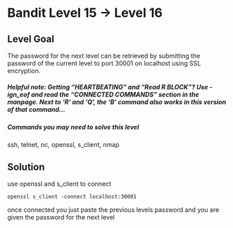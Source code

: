 # Bandit Level 15 → Level 16
## Level Goal

The password for the next level can be retrieved by submitting the password of the current level to port 30001 on localhost using SSL encryption.

##### Helpful note: Getting “HEARTBEATING” and “Read R BLOCK”? Use -ign_eof and read the “CONNECTED COMMANDS” section in the manpage. Next to ‘R’ and ‘Q’, the ‘B’ command also works in this version of that command…
##### Commands you may need to solve this level

ssh, telnet, nc, openssl, s_client, nmap

## Solution
use openssl and s_client to connect
```
openssl s_client -connect localhost:30001
```
once connected you just paste the previous levels password and you are given the password for the next level

